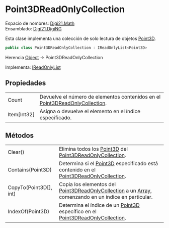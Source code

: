 # Point3DReadOnlyCollection

Espacio de nombres: [Digi21.Math](./)  
Ensamblado: [Digi21.DigiNG](../)

Esta clase implementa una colección de solo lectura de objetos [Point3D](point3d.md).

```csharp
public class Point3DReadOnlyCollection : IReadOnlyList<Point3D>
```

Herencia [Object](https://docs.microsoft.com/en-us/dotnet/api/system.object?view=net-5.0) → Point3DReadOnlyCollection

Implementa: [IReadOnlyList](https://docs.microsoft.com/en-us/dotnet/api/system.collections.generic.ireadonlylist-1?view=net-5.0)

## Propiedades

|  |  |
| :--- | :--- |
| Count | Devuelve el número de elementos contenidos en el [Point3DReadOnlyCollection](point3dreadonlycollection.md). |
| Item\[Int32\] | Asigna o devuelve el elemento en el índice especificado. |

## Métodos

|  |  |
| :--- | :--- |
| Clear\(\) | Elimina todos los [Point3D](point3d.md) del [Point3DReadOnlyCollection](point3dreadonlycollection.md). |
| Contains\(Point3D\) | Determina si el [Point3D](point3d.md) especificado está contenido en el [Point3DReadOnlyCollection](point3dreadonlycollection.md). |
| CopyTo\(Point3D\[\], int\) | Copia los elementos del [Point3DReadOnlyCollection](point3dreadonlycollection.md) a un [Array](https://docs.microsoft.com/en-us/dotnet/api/system.array?view=net-5.0), comenzando en un índice en particular. |
| IndexOf\(Point3D\) | Determina el índice de un [Point3D](point3d.md) específico en el [Point3DReadOnlyCollection](point3dreadonlycollection.md). |

